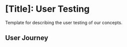 # [Title]: User Testing

Template for describing the user testing of our concepts.

<!-- This is not finished, needs to be turned into a real user testing card & test analysis --->

## User Journey